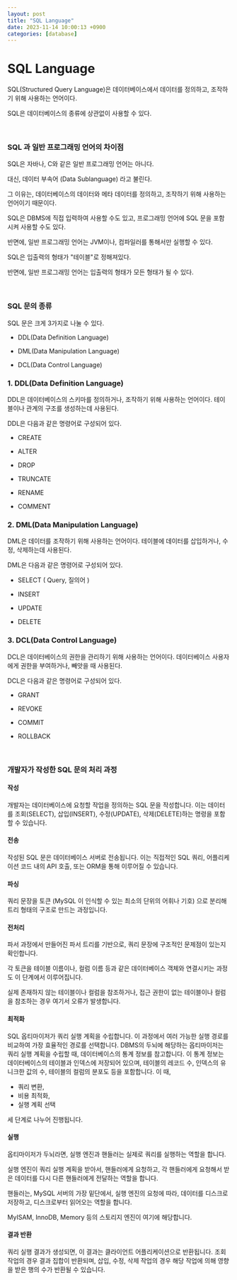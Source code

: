 ```yaml
---
layout: post
title: "SQL Language"
date: 2023-11-14 10:00:13 +0900
categories: [database]
---
```


# SQL Language

SQL(Structured Query Language)은 데이터베이스에서 데이터를 정의하고, 조작하기 위해 사용하는 언어이다.

SQL은 데이터베이스의 종류에 상관없이 사용할 수 있다.

<br>

### SQL 과 일반 프로그래밍 언어의 차이점

SQL은 자바나, C와 같은 일반 프로그래밍 언어는 아니다.

대신, 데이터 부속어 (Data Sublanguage) 라고 불린다.

그 이유는, 데이터베이스의 데이터와 메타 데이터를 정의하고, 조작하기 위해 사용하는 언어이기 때문이다.

SQL은 DBMS에 직접 입력하여 사용할 수도 있고, 프로그래밍 언어에 SQL 문을 포함시켜 사용할 수도 있다.

반면에, 일반 프로그래밍 언어는 JVM이나, 컴파일러를 통해서만 실행할 수 있다.

SQL은 입출력의 형태가 "테이블"로 정해져있다.

반면에, 일반 프로그래밍 언어는 입출력의 형태가 모든 형태가 될 수 있다.

<br>

### SQL 문의 종류

SQL 문은 크게 3가지로 나눌 수 있다.

- DDL(Data Definition Language)

- DML(Data Manipulation Language)

- DCL(Data Control Language)

### 1. DDL(Data Definition Language)

DDL은 데이터베이스의 스키마를 정의하거나, 조작하기 위해 사용하는 언어이다. 테이블이나 관계의 구조를 생성하는데 사용된다.

DDL은 다음과 같은 명령어로 구성되어 있다.

- CREATE

- ALTER

- DROP

- TRUNCATE

- RENAME

- COMMENT

### 2. DML(Data Manipulation Language)

DML은 데이터를 조작하기 위해 사용하는 언어이다. 테이블에 데이터를 삽입하거나, 수정, 삭제하는데 사용된다.

DML은 다음과 같은 명령어로 구성되어 있다.

- SELECT ( Query, 질의어 )

- INSERT

- UPDATE

- DELETE

### 3. DCL(Data Control Language)

DCL은 데이터베이스의 권한을 관리하기 위해 사용하는 언어이다. 데이터베이스 사용자에게 권한을 부여하거나, 빼앗을 때 사용된다.

DCL은 다음과 같은 명령어로 구성되어 있다.

- GRANT

- REVOKE

- COMMIT

- ROLLBACK

<br>

### 개발자가 작성한 SQL 문의 처리 과정

#### 작성

개발자는 데이터베이스에 요청할 작업을 정의하는 SQL 문을 작성합니다. 이는 데이터를 조회(SELECT), 삽입(INSERT), 수정(UPDATE), 삭제(DELETE)하는 명령을 포함할 수 있습니다.

#### 전송

작성된 SQL 문은 데이터베이스 서버로 전송됩니다. 이는 직접적인 SQL 쿼리, 어플리케이션 코드 내의 API 호출, 또는 ORM을 통해 이루어질 수 있습니다.

#### 파싱

쿼리 문장을 토큰 (MySQL 이 인식할 수 있는 최소의 단위의 어휘나 기호) 으로 분리해 트리 형태의 구조로 만드는 과정입니다.

#### 전처리

파서 과정에서 만들어진 파서 트리를 기반으로, 쿼리 문장에 구조적인 문제점이 있는지 확인합니다.

각 토큰을 테이블 이름이나, 컬럼 이름 등과 같은 데이터베이스 객체와 연결시키는 과정도 이 단계에서 이루어집니다.

실제 존재하지 않는 테이블이나 컬럼을 참조하거나, 접근 권한이 없는 테이블이나 컬럼을 참조하는 경우 여기서 오류가 발생합니다.

#### 최적화

SQL 옵티마이저가 쿼리 실행 계획을 수립합니다.
이 과정에서 여러 가능한 실행 경로를 비교하여 가장 효율적인 경로를 선택합니다.
DBMS의 두뇌에 해당하는 옵티마이저는 쿼리 실행 계획을 수립할 때, 데이터베이스의 통계 정보를 참고합니다. 이 통계 정보는 데이터베이스의 테이블과 인덱스에 저장되어 있으며, 테이블의 레코드 수, 인덱스의 유니크한 값의 수, 테이블의 컬럼의 분포도 등을 포함합니다.
이 때,

- 쿼리 변환,
- 비용 최적화,
- 실행 계획 선택

세 단계로 나누어 진행됩니다.

#### 실행

옵티마이저가 두뇌라면, 실행 엔진과 핸들러는 실제로 쿼리를 실행하는 역할을 합니다.

실행 엔진이 쿼리 실행 계획을 받아서, 핸들러에게 요청하고, 각 핸들러에게 요청해서 받은 데이터를 다시 다른 핸들러에게 전달하는 역할을 합니다.

핸들러는, MySQL 서버의 가장 밑단에서, 실행 엔진의 요청에 따라, 데이터를 디스크로 저장하고, 디스크로부터 읽어오는 역할을 합니다.

MyISAM, InnoDB, Memory 등의 스토리지 엔진이 여기에 해당합니다.

#### 결과 반환

쿼리 실행 결과가 생성되면, 이 결과는 클라이언트 어플리케이션으로 반환됩니다. 조회 작업의 경우 결과 집합이 반환되며, 삽입, 수정, 삭제 작업의 경우 해당 작업에 의해 영향을 받은 행의 수가 반환될 수 있습니다.
